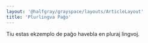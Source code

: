```yaml
---
layout: '@halfgray/grayspace/layouts/ArticleLayout'
title: 'Plurlingva Paĝo'
---
```


Tiu estas ekzemplo de paĝo havebla en pluraj lingvoj.
